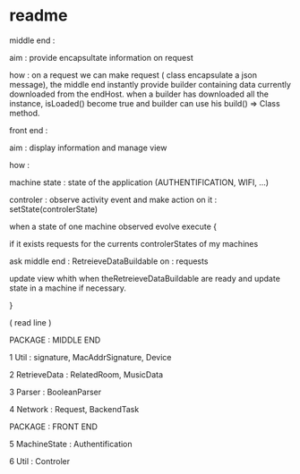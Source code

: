 # readme




middle end :


aim : provide encapsultate information on request

how : 
on a request we can make request ( class encapsulate a json message),
the middle end instantly provide builder<Class> containing data currently downloaded from the endHost.
when a builder has downloaded all the instance, isLoaded() become true and builder can use his
build() => Class method.



front end : 


aim : display information and manage view


how :


machine state : state of the application (AUTHENTIFICATION, WIFI, ...)

controler : observe activity event and make action on it : setState(controlerState) 


when a state of one machine observed evolve execute { 

if it exists requests for the currents controlerStates of my machines

ask middle end :  RetreieveDataBuildable on : requests

update view whith when theRetreieveDataBuildable are ready and update state in a machine if necessary. 


}



( read line )


PACKAGE : MIDDLE END 

1 Util : signature, MacAddrSignature, Device

2 RetrieveData : RelatedRoom, MusicData

3 Parser : BooleanParser 

4 Network : Request, BackendTask

PACKAGE : FRONT END 

5 MachineState : Authentification 

6 Util : Controler


